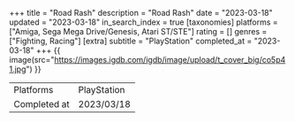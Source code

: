 +++
title = "Road Rash"
description = "Road Rash"
date = "2023-03-18"
updated = "2023-03-18"
in_search_index = true
[taxonomies]
platforms = ["Amiga, Sega Mega Drive/Genesis, Atari ST/STE"]
rating = []
genres = ["Fighting, Racing"]
[extra]
subtitle = "PlayStation"
completed_at = "2023-03-18"
+++
{{ image(src="https://images.igdb.com/igdb/image/upload/t_cover_big/co5p41.jpg") }}

|              |            |
| ------------ | ---------- |
| Platforms    | PlayStation |
| Completed at | 2023/03/18 |

